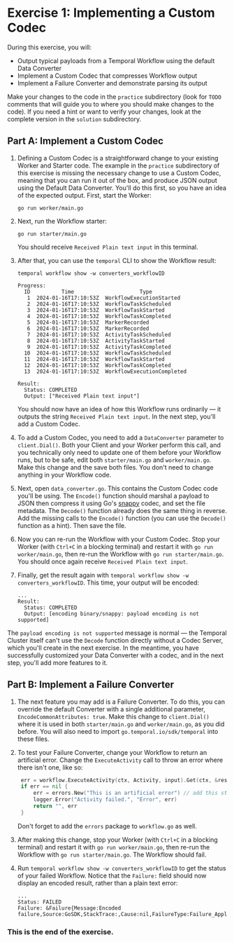 # Exercise 1: Implementing a Custom Codec

During this exercise, you will: 

* Output typical payloads from a Temporal Workflow using the default Data Converter
* Implement a Custom Codec that compresses Workflow output
* Implement a Failure Converter and demonstrate parsing its output

Make your changes to the code in the `practice` subdirectory (look for 
`TODO` comments that will guide you to where you should make changes to 
the code). If you need a hint or want to verify your changes, look at 
the complete version in the `solution` subdirectory.


## Part A: Implement a Custom Codec

1. Defining a Custom Codec is a straightforward change to your existing Worker
   and Starter code. The example in the `practice` subdirectory of this exercise
   is missing the necessary change to use a Custom Codec, meaning that you can
   run it out of the box, and produce JSON output using the Default Data
   Converter. You'll do this first, so you have an idea of the expected output.
   First, start the Worker:

   ```shell
   go run worker/main.go
   ```

2. Next, run the Workflow starter:

   ```shell
   go run starter/main.go
   ```

   You should receive `Received Plain text input` in this terminal.

3. After that, you can use the `temporal` CLI to show the Workflow result:

   ```shell
   temporal workflow show -w converters_workflowID
   ```

   ```
   Progress:
     ID          Time                     Type
      1  2024-01-16T17:10:53Z  WorkflowExecutionStarted
      2  2024-01-16T17:10:53Z  WorkflowTaskScheduled
      3  2024-01-16T17:10:53Z  WorkflowTaskStarted
      4  2024-01-16T17:10:53Z  WorkflowTaskCompleted
      5  2024-01-16T17:10:53Z  MarkerRecorded
      6  2024-01-16T17:10:53Z  MarkerRecorded
      7  2024-01-16T17:10:53Z  ActivityTaskScheduled
      8  2024-01-16T17:10:53Z  ActivityTaskStarted
      9  2024-01-16T17:10:53Z  ActivityTaskCompleted
     10  2024-01-16T17:10:53Z  WorkflowTaskScheduled
     11  2024-01-16T17:10:53Z  WorkflowTaskStarted
     12  2024-01-16T17:10:53Z  WorkflowTaskCompleted
     13  2024-01-16T17:10:53Z  WorkflowExecutionCompleted

   Result:
     Status: COMPLETED
     Output: ["Received Plain text input"]
   ```

   You should now have an idea of how this Workflow runs ordinarily — it outputs
   the string `Received Plain text input`. In the next step, you'll add a Custom
   Codec.
4. To add a Custom Codec, you need to add a `DataConverter` parameter
   to `client.Dial()`. Both your Client and your Worker perform this call, and
   you technically only need to update one of them before your Workflow runs,
   but to be safe, edit both `starter/main.go` and `worker/main.go`. Make this
   change and the save both files. You don't need to change anything in your
   Workflow code.
5. Next, open `data_converter.go`. This contains the Custom Codec code
   you'll be using. The `Encode()` function should marshal a payload to JSON
   then compress it using Go's [snappy](https://github.com/google/snappy) codec,
   and set the file metadata. The `Decode()` function already does the same
   thing in reverse. Add the missing calls to the `Encode()` function (you can
   use the `Decode()` function as a hint). Then save the file.
6. Now you can re-run the Workflow with your Custom Codec. Stop your Worker
   (with `Ctrl+C` in a blocking terminal) and restart it with `go run
   worker/main.go`, then re-run the Workflow with `go run starter/main.go`.
   You should once again receive `Received Plain text input`.
7. Finally, get the result again with `temporal workflow show -w
   converters_workflowID`. This time, your output will be encoded:

   ```
   ...
   Result:
     Status: COMPLETED
     Output: [encoding binary/snappy: payload encoding is not supported]
   ```

  The `payload encoding is not supported` message is normal — the Temporal
  Cluster itself can't use the `Decode` function directly without a Codec
  Server, which you'll create in the next exercise. In the meantime, you have
  successfully customized your Data Converter with a codec, and in the next
  step, you'll add more features to it. 


## Part B: Implement a Failure Converter

1. The next feature you may add is a Failure Converter. To do this, you can
   override the default Converter with a single additional parameter,
   `EncodeCommonAttributes: true`. Make this change to `client.Dial()` where it
   is used in both `starter/main.go` and `worker/main.go`, as you did before.
   You will also need to import `go.temporal.io/sdk/temporal` into these files.
2. To test your Failure Converter, change your Workflow to return an artificial
   error. Change the `ExecuteActivity` call to throw an error where there isn't
   one, like so:

   ```go
	err = workflow.ExecuteActivity(ctx, Activity, input).Get(ctx, &result)
	if err == nil {
		err = errors.New("This is an artificial error") // add this statement
		logger.Error("Activity failed.", "Error", err)
		return "", err
	}
   ```

   Don't forget to add the `errors` package to `workflow.go` as well.
3. After making this change, stop your Worker (with `Ctrl+C` in a blocking
   terminal) and restart it with `go run worker/main.go`, then re-run the Workflow
   with `go run starter/main.go`. The Workflow should fail.
4. Run `temporal workflow show -w converters_workflowID` to get the status of your
   failed Workflow. Notice that the `Failure:` field should now display an encoded
   result, rather than a plain text error:

   ```
   ...
   Status: FAILED
   Failure: &Failure{Message:Encoded failure,Source:GoSDK,StackTrace:,Cause:nil,FailureType:Failure_ApplicationFailureInfo,}
   ```


### This is the end of the exercise.

